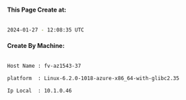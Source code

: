
   
#### This Page Create at:

```bash

2024-01-27 - 12:08:35 UTC

```

#### Create By Machine:

```bash

Host Name : fv-az1543-37

platform  : Linux-6.2.0-1018-azure-x86_64-with-glibc2.35

Ip Local  : 10.1.0.46

```

